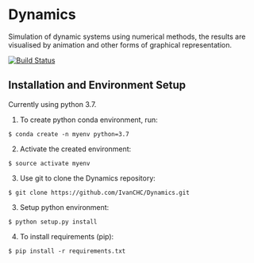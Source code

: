 # **Dynamics**
Simulation of dynamic systems using numerical methods, the results are visualised by animation and other forms of graphical representation.

[![Build Status](https://travis-ci.com/IvanCHC/Dynamics.svg?token=99sVxBjFUBrxt15zAmkK&branch=develop)](https://travis-ci.com/IvanCHC/Dynamics)

## **Installation and Environment Setup**
Currently using python 3.7.

1. To create python conda environment, run:
```
$ conda create -n myenv python=3.7
```

2. Activate the created environment:
```
$ source activate myenv
```

3. Use git to clone the Dynamics repository:
```
$ git clone https://github.com/IvanCHC/Dynamics.git
```

3. Setup python environment:
```
$ python setup.py install
```

4. To install requirements (pip):
```
$ pip install -r requirements.txt
```
